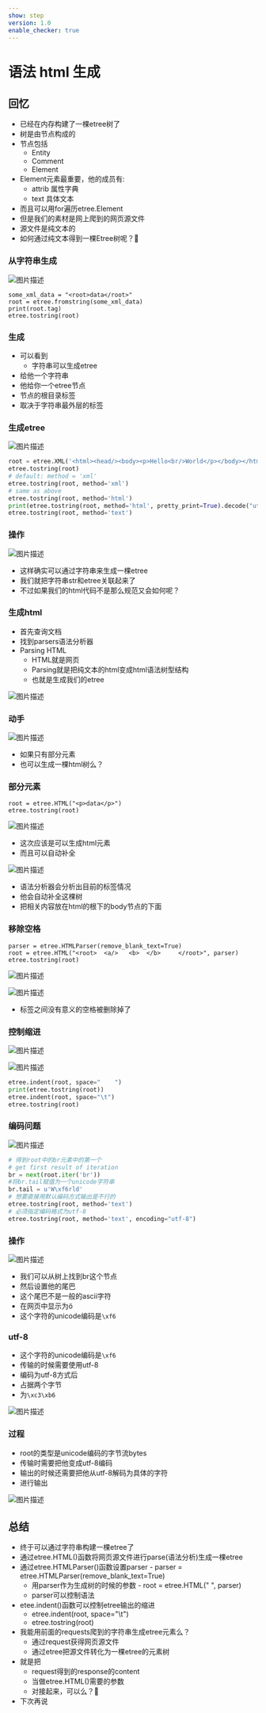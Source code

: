 ```yaml
---
show: step
version: 1.0
enable_checker: true
---
```


# 语法 html 生成
## 回忆

- 已经在内存构建了一棵etree树了
- 树是由节点构成的
- 节点包括
	- Entity
	- Comment
	- Element
- Element元素最重要，他的成员有:
	- attrib 属性字典
	- text 具体文本
- 而且可以用for遍历etree.Element
- 但是我们的素材是网上爬到的网页源文件
- 源文件是纯文本的
- 如何通过纯文本得到一棵Etree树呢？🤔



### 从字符串生成

![图片描述](https://doc.shiyanlou.com/courses/uid1190679-20210901-1630503765091)

```
some_xml_data = "<root>data</root>"
root = etree.fromstring(some_xml_data)
print(root.tag)
etree.tostring(root)
```

### 生成

- 可以看到
	- 字符串可以生成etree
- 给他一个字符串
- 他给你一个etree节点
- 节点的根目录标签
- 取决于字符串最外层的标签

### 生成etree

![图片描述](https://doc.shiyanlou.com/courses/uid1190679-20210901-1630466004301)

```python
root = etree.XML('<html><head/><body><p>Hello<br/>World</p></body></html>')
etree.tostring(root) 
# default: method = 'xml'
etree.tostring(root, method='xml') 
# same as above
etree.tostring(root, method='html')
print(etree.tostring(root, method='html', pretty_print=True).decode("utf-8"))
etree.tostring(root, method='text')
```

### 操作

![图片描述](https://doc.shiyanlou.com/courses/uid1190679-20210901-1630466164563)

- 这样确实可以通过字符串来生成一棵etree
- 我们就把字符串str和etree关联起来了
- 不过如果我们的html代码不是那么规范又会如何呢？


### 生成html

- 首先查询文档
- 找到parsers语法分析器
- Parsing HTML
	- HTML就是网页
	- Parsing就是把纯文本的html变成html语法树型结构
	- 也就是生成我们的etree

![图片描述](https://doc.shiyanlou.com/courses/uid1190679-20211017-1634436427443)

### 动手

![图片描述](https://doc.shiyanlou.com/courses/uid1190679-20211017-1634437629258)

- 如果只有部分元素
- 也可以生成一棵html树么？

### 部分元素

```
root = etree.HTML("<p>data</p>")
etree.tostring(root)
```

![图片描述](https://doc.shiyanlou.com/courses/uid1190679-20210901-1630504602875)

- 这次应该是可以生成html元素
- 而且可以自动补全

![图片描述](https://doc.shiyanlou.com/courses/uid1190679-20210901-1630504739828)

- 语法分析器会分析出目前的标签情况
- 他会自动补全这棵树
- 把相关内容放在html的根下的body节点的下面

### 移除空格

```
parser = etree.HTMLParser(remove_blank_text=True)
root = etree.HTML("<root>  <a/>   <b>  </b>     </root>", parser)
etree.tostring(root)
```

![图片描述](https://doc.shiyanlou.com/courses/uid1190679-20210901-1630504914540)

![图片描述](https://doc.shiyanlou.com/courses/uid1190679-20210901-1630505103633)

- 标签之间没有意义的空格被删除掉了

### 控制缩进

![图片描述](https://doc.shiyanlou.com/courses/uid1190679-20210901-1630505528348)

![图片描述](https://doc.shiyanlou.com/courses/uid1190679-20210901-1630505481176)

```python
etree.indent(root, space="    ")
print(etree.tostring(root))
etree.indent(root, space="\t")
etree.tostring(root)
```

### 编码问题

![图片描述](https://doc.shiyanlou.com/courses/uid1190679-20210901-1630466274184)

```python
# 得到root中的br元素中的第一个
# get first result of iteration
br = next(root.iter('br'))  
#将br.tail赋值为一个unicode字符串
br.tail = u'W\xf6rld'
# 想要直接用默认编码方式输出是不行的
etree.tostring(root, method='text')  
# 必须指定编码格式为utf-8
etree.tostring(root, method='text', encoding="utf-8")
```

### 操作

![图片描述](https://doc.shiyanlou.com/courses/uid1190679-20211016-1634393774811)

- 我们可以从树上找到br这个节点
- 然后设置他的尾巴
- 这个尾巴不是一般的ascii字符
- 在网页中显示为&#246;
- 这个字符的unicode编码是`\xf6`

### utf-8
- 这个字符的unicode编码是`\xf6`
- 传输的时候需要使用utf-8
- 编码为utf-8方式后
- 占据两个字节
- 为`\xc3\xb6`

![图片描述](https://doc.shiyanlou.com/courses/uid1190679-20210901-1630466672155)

### 过程
- root的类型是unicode编码的字节流bytes
- 传输时需要把他变成utf-8编码
- 输出的时候还需要把他从utf-8解码为具体的字符
- 进行输出

![图片描述](https://doc.shiyanlou.com/courses/uid1190679-20211016-1634393857739)


## 总结

- 终于可以通过字符串构建一棵etree了
- 通过etree.HTML()函数将网页源文件进行parse(语法分析)生成一棵etree
- 通过etree.HTMLParser()函数设置parser
		- parser = etree.HTMLParser(remove_blank_text=True)
	- 用parser作为生成树的时候的参数
			- root = etree.HTML("<root>  <a/>   <b>  </b>     </root>", parser)
	- parser可以控制语法
- etee.indent()函数可以控制etree输出的缩进
	- etree.indent(root, space="\t")
	- etree.tostring(root)
- 我能用前面的requests爬到的字符串生成etree元素么？
	- 通过request获得网页源文件
	- 通过etree把源文件转化为一棵etree的元素树
- 就是把
	- request得到的response的content
	- 当做etree.HTML()需要的参数
	- 对接起来，可以么？🤔
- 下次再说

